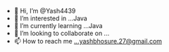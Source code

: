 - 👋 Hi, I’m @Yash4439
- 👀 I’m interested in ...Java
- 🌱 I’m currently learning ...Java
- 💞️ I’m looking to collaborate on ...
- 📫 How to reach me ...yashbhosure.27@gmail.com

<!---
Yash4439/Yash4439 is a ✨ special ✨ repository because its `README.md` (this file) appears on your GitHub profile.
You can click the Preview link to take a look at your changes.
--->
